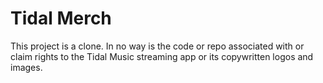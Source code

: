# Tidal Merch

This project is a clone. In no way is the code or repo associated with or claim rights to the Tidal Music streaming app or its copywritten logos and images.
